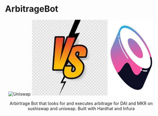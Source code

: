 # ArbitrageBot
<p align="center">
    <img alt="Uniswap" title="Uniswap" src="https://media.giphy.com/media/298D8yYtztAqzTLWhQ/giphy.gif" width="150" height="250">
    <img alt="Versus" title="Versus" src="assets/versus.jpeg" width="250" height="250">
    <img alt="Sushiswap" title="Sushiswap" src="assets/sushiswap.jpeg" width="150" height="250">
</p>
<p align="center">
  Arbirtrage Bot that looks for and executes arbitrage for DAI and MKR on sushiswap and uniswap. Built with Hardhat and Infura
</p>
